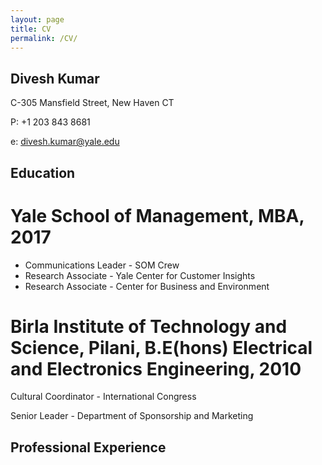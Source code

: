 ```yaml
---
layout: page
title: CV
permalink: /CV/
---
```


## Divesh Kumar
C-305 Mansfield Street, New Haven CT

P: +1 203 843 8681  

e: divesh.kumar@yale.edu 

## Education

# Yale School of Management, MBA, 2017

* Communications Leader - SOM Crew 
* Research Associate - Yale Center for Customer Insights 
* Research Associate - Center for Business and Environment 

# Birla Institute of Technology and Science, Pilani, B.E(hons) Electrical and Electronics Engineering, 2010

Cultural Coordinator - International Congress

Senior Leader - Department of Sponsorship and Marketing

## Professional Experience



